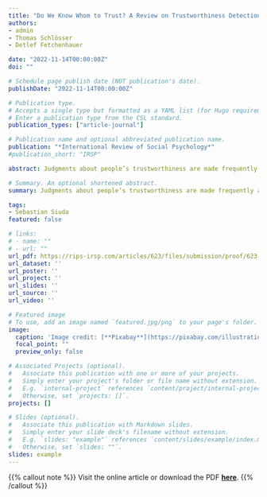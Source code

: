 ```yaml
---
title: "Do We Know Whom to Trust? A Review on Trustworthiness Detection Accuracy"
authors:
- admin
- Thomas Schlösser
- Detlef Fetchenhauer

date: "2022-11-14T00:00:00Z"
doi: ""

# Schedule page publish date (NOT publication's date).
publishDate: "2022-11-14T00:00:00Z"

# Publication type.
# Accepts a single type but formatted as a YAML list (for Hugo requirements).
# Enter a publication type from the CSL standard.
publication_types: ["article-journal"]

# Publication name and optional abbreviated publication name.
publication: "*International Review of Social Psychology*"
#publication_short: "IRSP"

abstract: Judgments about people’s trustworthiness are made frequently and have important real-life consequences. However, the accuracy of these judgments is debated. We therefore systematically reviewed the current evidence for accurate trustworthiness detection in the literature. The overall evidence for accuracy is rather mixed; although we find only limited evidence for accurate trustworthiness detection from neutral photographs, trustworthiness detection becomes more accurate when the rater and target interact, when the target presentation resembles face-to-face contact, and when the target presentations contain cues or signals about the target’s trustworthiness. We also find that the current literature lacks an overarching research agenda, which leads to a large heterogeneity in the extant studies’ operationalizations. We address some of these operationalizations and suggest the following guidelines for future research. Studies should engage in stronger theory building, experimentally test moderators, strengthen generalizability by recruiting large target pools, and use appropriate methods for the analysis of nonindependent data.

# Summary. An optional shortened abstract.
summary: Judgments about people’s trustworthiness are made frequently and have important real-life consequences. However, the accuracy of these judgments is debated. We therefore systematically reviewed the current evidence for accurate trustworthiness detection in the literature.

tags:
- Sebastian Siuda
featured: false

# links:
# - name: ""
# - url: ""
url_pdf: https://rips-irsp.com/articles/623/files/submission/proof/623-1-5072-1-10-20221114.pdf
url_dataset: ''
url_poster: ''
url_project: ''
url_slides: ''
url_source: ''
url_video: ''

# Featured image
# To use, add an image named `featured.jpg/png` to your page's folder. 
image:
  caption: 'Image credit: [**Pixabay**](https://pixabay.com/illustrations/face-detection-scan-to-scan-4760281/)'
  focal_point: ""
  preview_only: false

# Associated Projects (optional).
#   Associate this publication with one or more of your projects.
#   Simply enter your project's folder or file name without extension.
#   E.g. `internal-project` references `content/project/internal-project/index.md`.
#   Otherwise, set `projects: []`.
projects: []

# Slides (optional).
#   Associate this publication with Markdown slides.
#   Simply enter your slide deck's filename without extension.
#   E.g. `slides: "example"` references `content/slides/example/index.md`.
#   Otherwise, set `slides: ""`.
slides: example
---
```


{{% callout note %}}
Visit the online article or download the PDF [**here**](https://rips-irsp.com/articles/10.5334/irsp.623).
{{% /callout %}}

